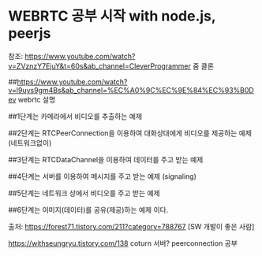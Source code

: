 # WEBRTC 공부 시작 with node.js, peerjs


참조: https://www.youtube.com/watch?v=ZVznzY7EjuY&t=60s&ab_channel=CleverProgrammer 줌 클론

##https://www.youtube.com/watch?v=l9uys9gm4Bs&ab_channel=%EC%A0%9C%EC%9E%84%EC%93%B0Dev webrtc 설명

##1단계는 카메라에서 비디오를 추출하는 예제

##2단계는 RTCPeerConnection을 이용하여 대화상대에게 비디오를 제공하는 예제 (네트워크없이)

##3단계는 RTCDataChannel을 이용하여 데이터를 주고 받는 예제

##4단계는 서버를 이용하여 메시지를 주고 받는 예제 (signaling)

##5단계는 네트워크 상에서 비디오를 주고 받는 예제

##6단계는 이미지(데이터)를 공유(제공)하는 예제 이다.


출처: https://forest71.tistory.com/211?category=788767 [SW 개발이 좋은 사람]


https://withseungryu.tistory.com/138 coturn 서버? peerconnection 공부

